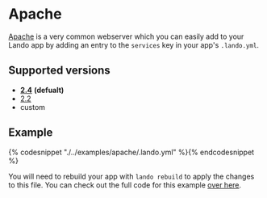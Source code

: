 Apache
======

[Apache](https://www.apache.org/) is a very common webserver which you can easily add to your Lando app by adding an entry to the `services` key in your app's `.lando.yml`.

Supported versions
------------------

*   **[2.4](https://hub.docker.com/r/_/httpd/)** **(defualt)**
*   [2.2](https://hub.docker.com/r/_/httpd/)
*   custom

Example
-------

{% codesnippet "./../examples/apache/.lando.yml" %}{% endcodesnippet %}

You will need to rebuild your app with `lando rebuild` to apply the changes to this file. You can check out the full code for this example [over here](https://github.com/lando/lando/tree/master/examples/apache).
